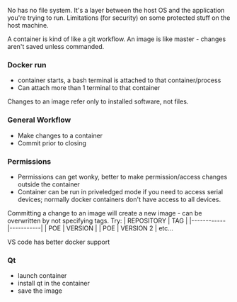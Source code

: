 No has no file system. It's a layer between the host OS and the application you're trying to run. Limitations (for security) on some protected stuff on the host machine.

A container is kind of like a git workflow. An image is like master - changes aren't saved unless commanded.

### Docker run 
- container starts, a bash terminal is attached to that container/process
- Can attach more than 1 terminal to that container

Changes to an image refer only to installed software, not files.

### General Workflow
- Make changes to a container
- Commit prior to closing

### Permissions
- Permissions can get wonky, better to make permission/access changes outside the container
- Container can be run in priveledged mode if you need to access serial devices; normally docker containers don't have access to all devices.

Committing a change to an image will create a new image - can be overwritten by not specifying tags. Try:
| REPOSITORY | TAG       |
|------------|-----------|
| POE        | VERSION   |
| POE        | VERSION 2 |
etc...

VS code has better docker support


### Qt
- launch container
- install qt in the container
- save the image